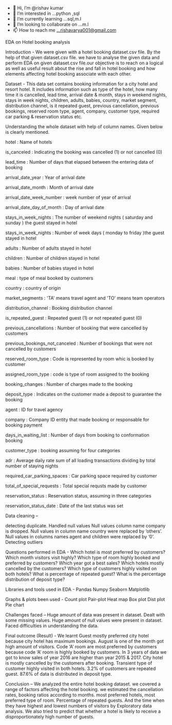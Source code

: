 - 👋 Hi, I’m @rishav kumar
- 👀 I’m interested in ...python ,sql
- 🌱 I’m currently learning ...sql,m.l
- 💞️ I’m looking to collaborate on ...m.l
- 📫 How to reach me ...rishavarya001@gmail.com

<!---
Aswasthama/Rishav is a ✨ special ✨ repository because its `README.md` (this file) appears on your GitHub profile.
You can click the Preview link to take a look at your changes.
--->
EDA on Hotel booking analysis


Introduction -
We were given with a hotel booking dataset.csv file. By the help of that given dataset.csv file.  we have to analyse the given data and perform EDA on given dataset.csv file.our objective is to reach on a logical as well as useful result about the rise and fall in hotel booking and how elements affecting hotel booking associate with each other.


Dataset -
This data set contains booking information for a city hotel and resort hotel. It includes information such as type of the hotel, how many time it is cancelled, lead time, arrival date & month, stays in weekend nights, stays in week nights, children, adults, babies, country, market segment, distribution channel, is it repeated guest, previous cancellation, previous bookings, reserved room type, agent, company, customer type, required car parking & reservation status etc.

Understanding the whole dataset with help of column names. Given below is clearly mentioned.

hotel : Name of hotels

is_canceled : Indicating the booking was cancelled (1) or not cancelled (0)

lead_time : Number of days that elapsed between the entering data of booking

arrival_date_year : Year of arrival date


arrival_date_month : Month of arrival date

arrival_date_week_number : week number of year of arrival

arrival_date_day_of_month : Day of arrival date

stays_in_week_nights : The number of weekend nights ( saturday and sunday ) the guest stayed in hotel

stays_in_week_nights : Number of week days ( monday to friday )the guest stayed in hotel

adults : Number of adults stayed in hotel

children : Number of children stayed in hotel

babies : Number of babies stayed in hotel

meal : type of meal booked by customers

country : country of origin

market_segments : 'TA' means travel agent and 'TO' means team operators

distribution_channel : Booking distribution channel

is_repeated_guest : Repeated guest (1) or not repeated guest (0)

previous_cancellations : Number of booking that were cancelled by customers

previous_bookings_not_canceled : Number of bookings that were not cancelled by customers

reserved_room_type : Code is represented by room whic is booked by customer

assigned_room_type : code is type of room assigned to the booking

booking_changes : Number of charges made to the booking

deposit_type : Indicates on the customer made a deposit to guarantee the booking

agent : ID for travel agency

company : Company ID entity that made booking or responsable for booking payment

days_in_waiting_list : Number of days from booking to conformation booking

customer_type : booking assuming for four categories

adr : Average daily rate sum of all loading transactions dividing by total number of staying nights

required_car_parking_spaces : Car parking space required by customer

total_of_special_requests : Total special requsts made by customer

reservation_status : Reservation status, assuming in three categories

reservation_status_date : Date of the last status was set




Data cleaning –

detecting duplicate. 
Handled null values 
Null values column name company  is dropped.
Null values in column name country were replaced by ‘others’.
Null values in columns names agent and children  were replaced by ‘0’.
Detecting outliers


Questions performed in EDA  - 
Which hotel is most preferred by customers?
Which month visitors visit highly?
Which type of room highly booked and preferred by customers?
Which year got a best sales?
Which hotels mostly cancelled by the customers?
Which type of customers highly visited on both hotels?
What is percentage of repeated guest?
What is the percentage distribution of deposit type?


Libraries and tools used in EDA -
Pandas
Numpy
Seaborn
Matplotlib


Graphs & plots been used  -
Count plot
Pair-plot
Heat map
Box plot
Dist plot
Pie chart



Challenges faced – 
Huge amount of data was present in dataset.
Dealt with some missing values.
Huge amount of null values were present in dataset.
Faced difficulties in understanding the data.


Final outcome (Result) -
 We learnt
Guest mostly preferred city hotel because city hotel has maximum bookings.
August is one of the month got high amount of visitors.
Code ‘A’ room are most preferred by customers because code ‘A’ room is highly booked by customers.
In 3 years of data we got to know sales of year 2016 are higher than year 2015 & 2017.
 City hotel is mostly cancelled by the customers after booking.
Transient type of customer highly visited in both hotels.
3.2% of customers are repeated guest.
87.6%  of data is distributed in deposit type.


Conclusion –
We analyzed the entire hotel booking dataset. we covered a range of factors affecting the hotel booking. we estimated the cancellation rates, booking ratios according to months. most preferred hotels, most preferred type of room. Percentage of repeated guests. And the time when they have highest and lowest numbers of visitors by Exploratory data analysis. We also tried to predict that whether a hotel is likely to receive a disproportionately high number of guests. 
